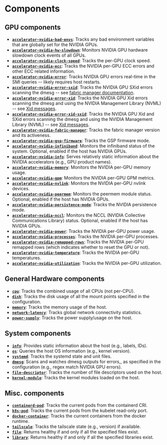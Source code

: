 # Components

## GPU components

- [**`accelerator-nvidia-bad-envs`**](https://pkg.go.dev/github.com/leptonai/gpud/components/accelerator/nvidia/bad-envs): Tracks any bad environment variables that are globally set for the NVIDIA GPUs.
- [**`accelerator-nvidia-hw-slowdown`**](https://pkg.go.dev/github.com/leptonai/gpud/components/accelerator/nvidia/hw-slowdown): Monitors NVIDIA GPU hardware slowdown clock events of all GPUs.
- [**`accelerator-nvidia-clock-speed`**](https://pkg.go.dev/github.com/leptonai/gpud/components/accelerator/nvidia/clock-speed): Tracks the per-GPU clock speed.
- [**`accelerator-nvidia-ecc`**](https://pkg.go.dev/github.com/leptonai/gpud/components/accelerator/nvidia/ecc): Tracks the NVIDIA per-GPU ECC errors and other ECC related information.
- [**`accelerator-nvidia-error`**](https://pkg.go.dev/github.com/leptonai/gpud/components/accelerator/nvidia/error): Tracks NVIDIA GPU errors real-time in the SMI queries -- likely requires host restarts.
- [**`accelerator-nvidia-error-sxid`**](https://pkg.go.dev/github.com/leptonai/gpud/components/accelerator/nvidia/error/sxid): Tracks the NVIDIA GPU SXid errors scanning the dmesg -- see [fabric manager documentation](https://docs.nvidia.com/datacenter/tesla/pdf/fabric-manager-user-guide.pdf).
- [**`accelerator-nvidia-error-xid`**](https://pkg.go.dev/github.com/leptonai/gpud/components/accelerator/nvidia/error/xid): Tracks the NVIDIA GPU Xid errors scanning the dmesg and using the NVIDIA Management Library (NVML) -- see [Xid messages](https://docs.nvidia.com/deploy/gpu-debug-guidelines/index.html#xid-messages).
- [**`accelerator-nvidia-error-xid-sxid`**](https://pkg.go.dev/github.com/leptonai/gpud/components/accelerator/nvidia/error-xid-sxid): Tracks the NVIDIA GPU Xid and SXid errors scanning the dmesg and using the NVIDIA Management Library (NVML) -- see [Xid messages](https://docs.nvidia.com/deploy/gpu-debug-guidelines/index.html#xid-messages).
- [**`accelerator-nvidia-fabric-manager`**](https://pkg.go.dev/github.com/leptonai/gpud/components/accelerator/nvidia/fabric-manager): Tracks the fabric manager version and its activeness.
- [**`accelerator-nvidia-gsp-firmware`**](https://pkg.go.dev/github.com/leptonai/gpud/components/accelerator/nvidia/fabric-manager): Tracks the GSP firmware mode.
- [**`accelerator-nvidia-infiniband`**](https://pkg.go.dev/github.com/leptonai/gpud/components/accelerator/nvidia/infiniband): Monitors the infiniband status of the system. Optional, enabled if the host has NVIDIA GPUs.
- [**`accelerator-nvidia-info`**](https://pkg.go.dev/github.com/leptonai/gpud/components/accelerator/nvidia/info): Serves relatively static information about the NVIDIA accelerators (e.g., GPU product names).
- [**`accelerator-nvidia-memory`**](https://pkg.go.dev/github.com/leptonai/gpud/components/accelerator/nvidia/memory): Monitors the NVIDIA per-GPU memory usage.
- [**`accelerator-nvidia-gpm`**](https://pkg.go.dev/github.com/leptonai/gpud/components/accelerator/nvidia/gpm): Monitors the NVIDIA per-GPU GPM metrics.
- [**`accelerator-nvidia-nvlink`**](https://pkg.go.dev/github.com/leptonai/gpud/components/accelerator/nvidia/nvlink): Monitors the NVIDIA per-GPU nvlink devices.
- [**`accelerator-nvidia-peermem`**](https://pkg.go.dev/github.com/leptonai/gpud/components/accelerator/nvidia/peermem): Monitors the peermem module status. Optional, enabled if the host has NVIDIA GPUs.
- [**`accelerator-nvidia-persistence-mode`**](https://pkg.go.dev/github.com/leptonai/gpud/components/accelerator/nvidia/persistence-mode): Tracks the NVIDIA persistence mode.
- [**`accelerator-nvidia-nccl`**](https://pkg.go.dev/github.com/leptonai/gpud/components/accelerator/nvidia/nccl): Monitors the NCCL (NVIDIA Collective Communications Library) status. Optional, enabled if the host has NVIDIA GPUs.
- [**`accelerator-nvidia-power`**](https://pkg.go.dev/github.com/leptonai/gpud/components/accelerator/nvidia/power): Tracks the NVIDIA per-GPU power usage.
- [**`accelerator-nvidia-processes`**](https://pkg.go.dev/github.com/leptonai/gpud/components/accelerator/nvidia/processes): Tracks the NVIDIA per-GPU processes.
- [**`accelerator-nvidia-remapped-rows`**](https://pkg.go.dev/github.com/leptonai/gpud/components/accelerator/nvidia/remapped-rows): Tracks the NVIDIA per-GPU remapped rows (which indicates whether to reset the GPU or not).
- [**`accelerator-nvidia-temperature`**](https://pkg.go.dev/github.com/leptonai/gpud/components/accelerator/nvidia/temperature): Tracks the NVIDIA per-GPU temperatures.
- [**`accelerator-nvidia-utilization`**](https://pkg.go.dev/github.com/leptonai/gpud/components/accelerator/nvidia/utilization): Tracks the NVIDIA per-GPU utilization.

## General Hardware components

- [**`cpu`**](https://pkg.go.dev/github.com/leptonai/gpud/components/cpu): Tracks the combined usage of all CPUs (not per-CPU).
- [**`disk`**](https://pkg.go.dev/github.com/leptonai/gpud/components/disk): Tracks the disk usage of all the mount points specified in the configuration.
- [**`memory`**](https://pkg.go.dev/github.com/leptonai/gpud/components/memory): Tracks the memory usage of the host.
- [**`network-latency`**](https://pkg.go.dev/github.com/leptonai/gpud/components/network/latency): Tracks global network connectivity statistics.
- [**`power-supply`**](https://pkg.go.dev/github.com/leptonai/gpud/components/power-supply): Tracks the power supply/usage on the host.

## System components

- [**`info`**](https://pkg.go.dev/github.com/leptonai/gpud/components/info): Provides static information about the host (e.g., labels, IDs).
- [**`os`**](https://pkg.go.dev/github.com/leptonai/gpud/components/os): Queries the host OS information (e.g., kernel version).
- [**`systemd`**](https://pkg.go.dev/github.com/leptonai/gpud/components/systemd): Tracks the systemd state and unit files.
- [**`dmesg`**](https://pkg.go.dev/github.com/leptonai/gpud/components/dmesg): Scans and watches dmesg outputs for errors,, as specified in the configuration (e.g., regex match NVIDIA GPU errors).
- [**`file-descriptor`**](https://pkg.go.dev/github.com/leptonai/gpud/components/fd): Tracks the number of file descriptors used on the host.
- [**`kernel-module`**](https://pkg.go.dev/github.com/leptonai/gpud/components/kernel-module): Tracks the kernel modules loaded on the host.

## Misc. components

- [**`containerd-pod`**](https://pkg.go.dev/github.com/leptonai/gpud/components/containerd/pod): Tracks the current pods from the containerd CRI.
- [**`k8s-pod`**](https://pkg.go.dev/github.com/leptonai/gpud/components/k8s/pod): Tracks the current pods from the kubelet read-only port.
- [**`docker-container`**](https://pkg.go.dev/github.com/leptonai/gpud/components/docker/container): Tracks the current containers from the docker runtime.
- [**`tailscale`**](https://pkg.go.dev/github.com/leptonai/gpud/components/tailscale): Tracks the tailscale state (e.g., version) if available.
- [**`file`**](https://pkg.go.dev/github.com/leptonai/gpud/components/file): Returns healthy if and only if all the specified files exist.
- [**`library`**](https://pkg.go.dev/github.com/leptonai/gpud/components/library): Returns healthy if and only if all the specified libraries exist.
